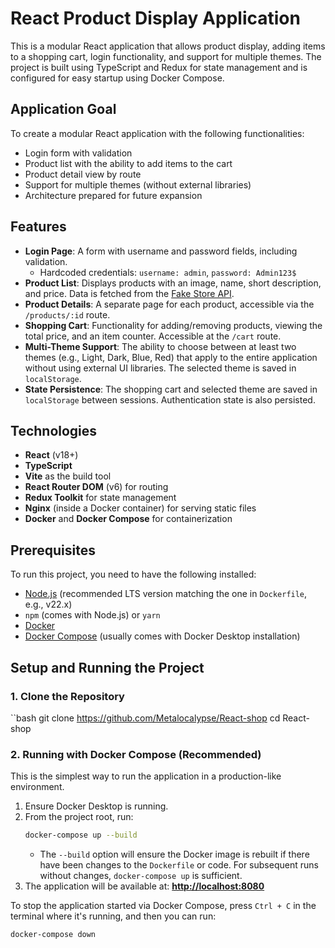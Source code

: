 # React Product Display Application

This is a modular React application that allows product display, adding items to a shopping cart, login functionality, and support for multiple themes. The project is built using TypeScript and Redux for state management and is configured for easy startup using Docker Compose.

## Application Goal

To create a modular React application with the following functionalities:
* Login form with validation
* Product list with the ability to add items to the cart
* Product detail view by route
* Support for multiple themes (without external libraries)
* Architecture prepared for future expansion

## Features

* **Login Page**: A form with username and password fields, including validation.
    * Hardcoded credentials: `username: admin`, `password: Admin123$`
* **Product List**: Displays products with an image, name, short description, and price. Data is fetched from the [Fake Store API](https://fakestoreapi.com/products).
* **Product Details**: A separate page for each product, accessible via the `/products/:id` route.
* **Shopping Cart**: Functionality for adding/removing products, viewing the total price, and an item counter. Accessible at the `/cart` route.
* **Multi-Theme Support**: The ability to choose between at least two themes (e.g., Light, Dark, Blue, Red) that apply to the entire application without using external UI libraries. The selected theme is saved in `localStorage`.
* **State Persistence**: The shopping cart and selected theme are saved in `localStorage` between sessions. Authentication state is also persisted.

## Technologies

* **React** (v18+)
* **TypeScript**
* **Vite** as the build tool
* **React Router DOM** (v6) for routing
* **Redux Toolkit** for state management
* **Nginx** (inside a Docker container) for serving static files
* **Docker** and **Docker Compose** for containerization

## Prerequisites

To run this project, you need to have the following installed:
* [Node.js](https://nodejs.org/) (recommended LTS version matching the one in `Dockerfile`, e.g., v22.x)
* `npm` (comes with Node.js) or `yarn`
* [Docker](https://www.docker.com/products/docker-desktop/)
* [Docker Compose](https://docs.docker.com/compose/install/) (usually comes with Docker Desktop installation)

## Setup and Running the Project

### 1. Clone the Repository
``bash
git clone https://github.com/Metalocalypse/React-shop
cd React-shop

### 2. Running with Docker Compose (Recommended)
This is the simplest way to run the application in a production-like environment.

1.  Ensure Docker Desktop is running.
2.  From the project root, run:
    ```bash
    docker-compose up --build
    ```
    * The `--build` option will ensure the Docker image is rebuilt if there have been changes to the `Dockerfile` or code. For subsequent runs without changes, `docker-compose up` is sufficient.
3.  The application will be available at: **[http://localhost:8080](http://localhost:8080)**

To stop the application started via Docker Compose, press `Ctrl + C` in the terminal where it's running, and then you can run:
```bash
docker-compose down